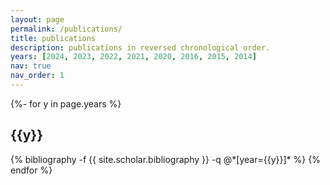 ```yaml
---
layout: page
permalink: /publications/
title: publications
description: publications in reversed chronological order.
years: [2024, 2023, 2022, 2021, 2020, 2016, 2015, 2014]
nav: true
nav_order: 1
---
```

<!-- _pages/publications.md -->
<div class="publications">

{%- for y in page.years %}
  <h2 class="year">{{y}}</h2>
  {% bibliography -f {{ site.scholar.bibliography }} -q @*[year={{y}}]* %}
{% endfor %}

</div>
